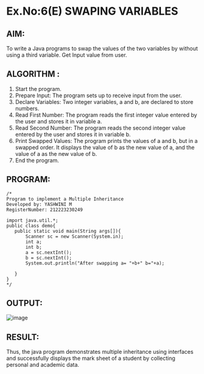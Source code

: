 # Ex.No:6(E)  SWAPING VARIABLES 

## AIM:
To write a Java programs to swap the values of the two variables by without using a third variable. Get Input value from user.

## ALGORITHM :

1.	Start the program.
2.	Prepare Input: The program sets up to receive input from the user.
3.	Declare Variables: Two integer variables, a and b, are declared to store numbers.
4.	Read First Number: The program reads the first integer value entered by the user and stores it in variable a.
5.	Read Second Number: The program reads the second integer value entered by the user and stores it in variable b.
6.	Print Swapped Values: The program prints the values of a and b, but in a swapped order. It displays the value of b as the new value of a, and the value of a as the new value of b.
7.	End the program.

## PROGRAM:
 ```
/*
Program to implement a Multiple Inheritance
Developed by: YASHWINI M
RegisterNumber: 212223230249

import java.util.*;
public class demo{
    public static void main(String args[]){
        Scanner sc = new Scanner(System.in);
        int a;
        int b;
        a = sc.nextInt();
        b = sc.nextInt();
        System.out.println("After swapping a= "+b+" b="+a);
        
    }
}
*/
```

## OUTPUT:
![image](https://github.com/user-attachments/assets/63286339-0642-42d9-8f25-f4bc2147dca2)

## RESULT:
Thus, the java program demonstrates multiple inheritance using interfaces and successfully displays the mark sheet of a student by collecting personal and academic data. 
